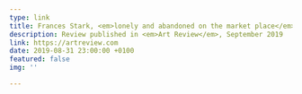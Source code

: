 ```yaml
---
type: link
title: Frances Stark, <em>lonely and abandoned on the market place</em>
description: Review published in <em>Art Review</em>, September 2019
link: https://artreview.com
date: 2019-08-31 23:00:00 +0100
featured: false
img: ''

---
```

